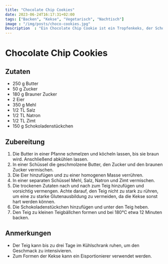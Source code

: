 ```yaml
---
title: "Chocolate Chip Cookies"
date: 2023-06-24T16:17:31+02:00
tags: ["Backen", "Kekse", "Vegetarisch", "Nachtisch"]
image : "/img/posts/choco-cookies.jpg"
Description  : "Ein Chocolate Chip Cookie ist ein Tropfenkeks, der Schokoladenstückchen als charakteristische Zutat enthält."
---
```

# Chocolate Chip Cookies
## Zutaten
- 250 g Butter
- 50 g Zucker
- 180 g Brauner Zucker
- 2 Eier
- 350 g Mehl
- 1/2 TL Salz
- 1/2 TL Natron
- 1/2 TL Zimt
- 150 g Schokoladenstückchen

## Zubereitung
1. Die Butter in einer Pfanne schmelzen und köcheln lassen, bis sie braun wird. Anschließend abkühlen lassen.
2. In einer Schüssel die geschmolzene Butter, den Zucker und den braunen Zucker vermischen.
3. Die Eier hinzufügen und zu einer homogenen Masse verrühren.
4. In einer separaten Schüssel Mehl, Salz, Natron und Zimt vermischen.
5. Die trockenen Zutaten nach und nach zum Teig hinzufügen und vorsichtig vermengen. Achte darauf, den Teig nicht zu stark zu rühren, um eine zu starke Glutenausbildung zu vermeiden, da die Kekse sonst hart werden können.
6. Die Schokoladenstückchen hinzufügen und unter den Teig heben.
7. Den Teig zu kleinen Teigbällchen formen und bei 180°C etwa 12 Minuten backen.

## Anmerkungen
- Der Teig kann bis zu drei Tage im Kühlschrank ruhen, um den Geschmack zu intensivieren.
- Zum Formen der Kekse kann ein Eisportionierer verwendet werden.